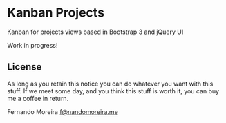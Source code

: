# Kanban Projects

Kanban for projects views
based in Bootstrap 3 and jQuery UI

Work in progress!

## License

As long as you retain this notice you can do whatever you want with this stuff. If we meet some day, and you think this stuff is worth it, you can buy me a coffee in return.

Fernando Moreira <f@nandomoreira.me>